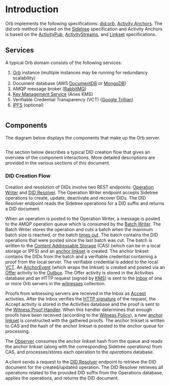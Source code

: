 # Introduction

Orb implements the following specifications: [did:orb](https://trustbloc.github.io/did-method-orb/),
[Activity Anchors](https://trustbloc.github.io/activityanchors/). The did:orb method is based on the
[Sidetree](https://identity.foundation/sidetree/spec/) specification and Activity Anchors is based on the
[ActivityPub](https://www.w3.org/TR/activitypub/),
[ActivityStreams](https://www.w3.org/TR/activitystreams-core/), and
[Linkset](https://datatracker.ietf.org/doc/draft-ietf-httpapi-linkset/) specifications.

## Services

A typical Orb domain consists of the following services:

1) [Orb](https://github.com/trustbloc/orb) instance (multiple instances may be running for redundancy scalability)
2) Document database (AWS [DocumentDB](https://aws.amazon.com/documentdb/) or [MongoDB](https://www.mongodb.com/))
3) AMQP message broker ([RabbitMQ](https://www.rabbitmq.com))
4) [Key Management Service](../kms/index.html#key-management-system-kms) (Aries KMS)
5) Verifiable Credential Transparency (VCT) ([Google Trillian](https://github.com/google/trillian))
6) [IPFS](https://ipfs.io/) (optional)

```{image} ../_static/orb/nodes.svg

```

## Components

The diagram below displays the components that make up the Orb server.

```{image} ../_static/orb/components.svg

```

The section below describes a typical DID creation flow that gives an overview of the component interactions.
More detailed descriptions are provided in the various sections of this document.

### DID Creation Flow

Creation and resolution of DIDs involve two REST endpoints: [Operation Writer](restendpoints/sidetree.html#operations) and
[DID Resolver](restendpoints/sidetree.html#identifiers). The Operation Writer endpoint accepts Sidetree operations to create,
update, deactivate and recover DIDs. The DID Resolver endpoint reads the Sidetree operations for a DID suffix and
returns a DID document.

When an operation is posted to the Operation Writer, a message is posted to the AMQP operation queue which is
consumed by the [Batch Writer](system/batchwriter.html#operation-queue). The Batch Writer stores the operation and cuts a
batch when the maximum batch size is reached, or the batch [times out](parameters.html#batch-writer-timeout).
The batch contains the DID operations that were posted since the last batch was cut. The batch is written to
the [Content Addressable Storage](system/cas.html#content-addressable-storage-cas) (CAS) (which can be in a local storage or
IPFS) and an [anchor linkset](https://trustbloc.github.io/activityanchors/#anchorevent) is created. The anchor linkset
contains the DIDs from the batch and a verifiable credential containing a proof from the local server. The verifiable
credential is added to the local [VCT](vct/introduction.html#vct). An [AnchorEvent](https://trustbloc.github.io/activityanchors/#anchorevent)
(which wraps the linkset) is created and posted via an [Offer](system/activitypub.html#offer-accept) activity to the
[Outbox](system/activitypub.html#outbox-inbox). The Offer activity is stored in the Activities database and an HTTP request
(signed by [KMS](../kms/index.html#key-management-system-kms)) is sent to the [Inbox](system/activitypub.html#outbox-inbox) of
one or more Orb servers in the [witnesses](system/activitypub.html#invite-witness) collection.

Proofs from witnessing servers are received in the Inbox as [Accept](system/activitypub.html#offer-accept) 
activities. After the Inbox verifies the [HTTP signature](system/authorization.html#http-signatures) of the request,
the Accept activity is stored in the Activities database and the
proof is sent to the [Witness Proof Handler](system/batchwriter.html#witness-proof-handler). When this handler determines
that enough proofs have been received (according to the [Witness Policy](system/witnesspolicy.html#witness-policy)),
a new [anchor linkset](https://trustbloc.github.io/activityanchors/#anchorevent) is constructed with the gathered
proofs. The anchor linkset is written to CAS and the hash of the anchor linkset is posted to the _anchor_ queue for
processing.

The [Observer](system/observer.html#observer) consumes the anchor linkset hash from the queue and reads the anchor linkset
(along with the corresponding Sidetree operations) from CAS, and processes/stores each operation to the _operations_
database.

A client sends a request to the [DID Resolver](restendpoints/sidetree.html#identifiers) endpoint to retrieve the DID document for
the created/updated operation. The DID Resolver retrieves all operations related to the provided DID suffix
from the Operations database, applies the operations, and returns the DID document.
